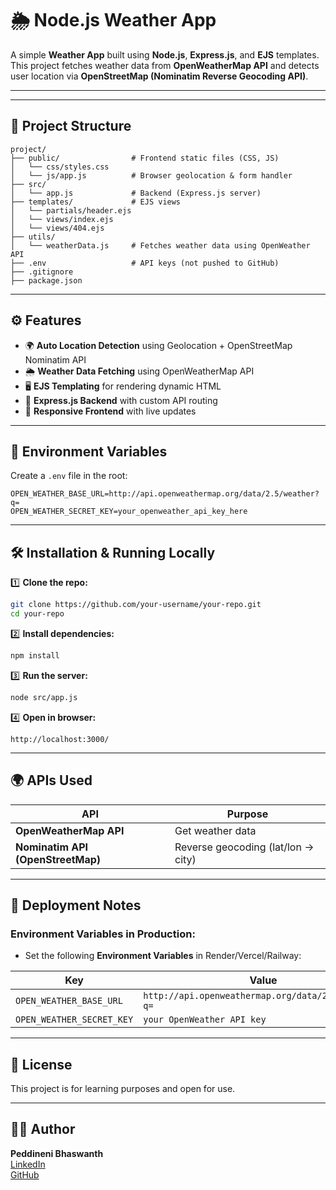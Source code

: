 
# 🌦️ Node.js Weather App

A simple **Weather App** built using **Node.js**, **Express.js**, and **EJS** templates.  
This project fetches weather data from **OpenWeatherMap API** and detects user location via **OpenStreetMap (Nominatim Reverse Geocoding API)**.

---

---

## 📁 **Project Structure**

```
project/
├── public/                # Frontend static files (CSS, JS)
│   └── css/styles.css
│   └── js/app.js          # Browser geolocation & form handler
├── src/
│   └── app.js             # Backend (Express.js server)
├── templates/             # EJS views
│   └── partials/header.ejs
│   └── views/index.ejs
│   └── views/404.ejs
├── utils/
│   └── weatherData.js     # Fetches weather data using OpenWeather API
├── .env                   # API keys (not pushed to GitHub)
├── .gitignore
├── package.json
```

---

## ⚙️ **Features**

- 🌍 **Auto Location Detection** using Geolocation + OpenStreetMap Nominatim API  
- 🌦️ **Weather Data Fetching** using OpenWeatherMap API  
- 🖥️ **EJS Templating** for rendering dynamic HTML  
- 🧰 **Express.js Backend** with custom API routing  
- 📱 **Responsive Frontend** with live updates  

---

## 🔑 **Environment Variables**

Create a `.env` file in the root:

```env
OPEN_WEATHER_BASE_URL=http://api.openweathermap.org/data/2.5/weather?q=
OPEN_WEATHER_SECRET_KEY=your_openweather_api_key_here
```

---

## 🛠️ **Installation & Running Locally**

1️⃣ **Clone the repo:**

```bash
git clone https://github.com/your-username/your-repo.git
cd your-repo
```

2️⃣ **Install dependencies:**

```bash
npm install
```

3️⃣ **Run the server:**

```bash
node src/app.js
```

4️⃣ **Open in browser:**

```
http://localhost:3000/
```

---

## 🌍 **APIs Used**

| API | Purpose |
|-----|---------|
| **OpenWeatherMap API** | Get weather data |
| **Nominatim API (OpenStreetMap)** | Reverse geocoding (lat/lon → city) |

---

## 🚀 **Deployment Notes**

### **Environment Variables in Production:**

- Set the following **Environment Variables** in Render/Vercel/Railway:

| Key | Value |
|-----|-------|
| `OPEN_WEATHER_BASE_URL` | `http://api.openweathermap.org/data/2.5/weather?q=` |
| `OPEN_WEATHER_SECRET_KEY` | `your OpenWeather API key` |

---

## 📄 **License**

This project is for learning purposes and open for use.

---

## 👨‍💻 **Author**

**Peddineni Bhaswanth**  
[LinkedIn](https://www.linkedin.com/in/peddineni-bhaswanth/)  
[GitHub](https://github.com/peddinenibhaswanth)
